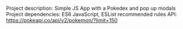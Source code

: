 Project description: Simple JS App with a Pokedex and pop up modals 
Project dependencies: ES6 JavaScript, ESList recommended rules 
API: https://pokeapi.co/api/v2/pokemon/?limit=150